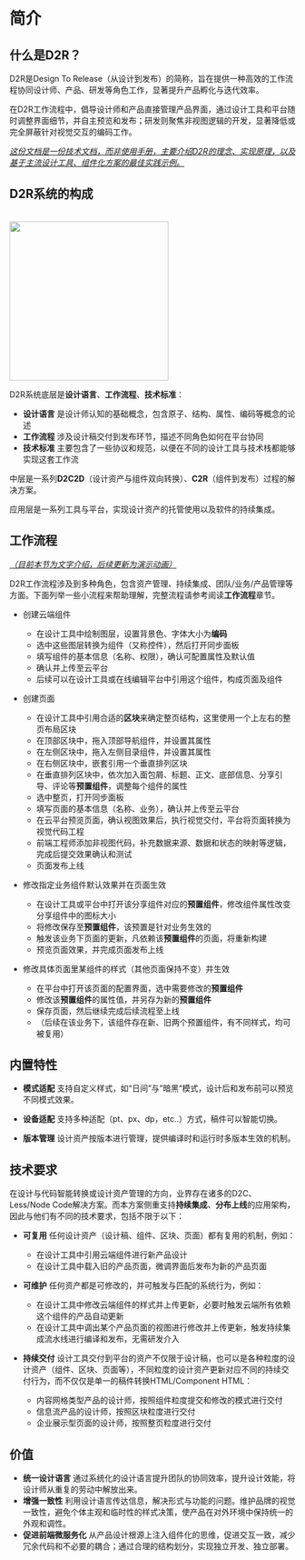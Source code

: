 # 简介

## 什么是D2R？

D2R是Design To Release（从设计到发布）的简称，旨在提供一种高效的工作流程协同设计师、产品、研发等角色工作，显著提升产品孵化与迭代效率。

在D2R工作流程中，倡导设计师和产品直接管理产品界面，通过设计工具和平台随时调整界面细节，并自主预览和发布；研发则聚焦非视图逻辑的开发，显著降低或完全屏蔽针对视觉交互的编码工作。

<u>_这份文档是一份技术文档，而非使用手册，主要介绍D2R的理念、实现原理，以及基于主流设计工具、组件化方案的最佳实践示例。_</u>

## D2R系统的构成

<br>

<img src="~@assets/intro/framework.gif" height="280" />

D2R系统底层是**设计语言**、**工作流程**、**技术标准**：
* **设计语言** 是设计师认知的基础概念，包含原子、结构、属性、编码等概念的论述
* **工作流程** 涉及设计稿交付到发布环节，描述不同角色如何在平台协同
* **技术标准** 主要包含了一些协议和规范，以便在不同的设计工具与技术栈都能够实现这套工作流

中层是一系列**D2C2D**（设计资产与组件双向转换）、**C2R**（组件到发布）过程的解决方案。

应用层是一系列工具与平台，实现设计资产的托管使用以及软件的持续集成。

## 工作流程

<u>_（目前本节为文字介绍，后续更新为演示动画）_</u>

D2R工作流程涉及到多种角色，包含资产管理、持续集成、团队/业务/产品管理等方面。下面列举一些小流程来帮助理解，完整流程请参考阅读**工作流程**章节。

* 创建云端组件
  * 在设计工具中绘制图层，设置背景色、字体大小为**编码**
  * 选中这些图层转换为组件（又称控件），然后打开同步面板
  * 填写组件的基本信息（名称、权限），确认可配置属性及默认值
  * 确认并上传至云平台
  * 后续可以在设计工具或在线编辑平台中引用这个组件，构成页面及组件

* 创建页面
  * 在设计工具中引用合适的**区块**来确定整页结构，这里使用一个上左右的整页布局区块
  * 在顶部区块中，拖入顶部导航组件，并设置其属性
  * 在左侧区块中，拖入左侧目录组件，并设置其属性
  * 在右侧区块中，嵌套引用一个垂直排列区块
  * 在垂直排列区块中，依次加入面包屑、标题、正文、底部信息、分享引导、评论等**预置组件**，调整每个组件的属性
  * 选中整页，打开同步面板
  * 填写页面的基本信息（名称、业务），确认并上传至云平台
  * 在云平台预览页面，确认视图效果后，执行视觉交付，平台将页面转换为视觉代码工程
  * 前端工程师添加非视图代码，补充数据来源、数据和状态的映射等逻辑，完成后提交效果确认和测试
  * 页面发布上线

* 修改指定业务组件默认效果并在页面生效
  * 在设计工具或平台中打开该分享组件对应的**预置组件**，修改组件属性改变分享组件中的图标大小
  * 将修改保存至**预置组件**，该预置是针对业务生效的
  * 触发该业务下页面的更新，凡依赖该**预置组件**的页面，将重新构建
  * 预览页面效果，并完成页面发布上线

* 修改具体页面里某组件的样式（其他页面保持不变）并生效
  * 在平台中打开该页面的配置界面，选中需要修改的**预置组件**
  * 修改该**预置组件**的属性值，并另存为新的**预置组件**
  * 保存页面，然后继续完成后续流程至上线
  * （后续在该业务下，该组件存在新、旧两个预置组件，有不同样式，均可被复用）


## 内置特性

* **模式适配** 支持自定义样式，如“日间”与”暗黑“模式，设计后和发布前可以预览不同模式效果。

* **设备适配** 支持多种适配（pt、px、dp，etc..）方式，稿件可以智能切换。

* **版本管理** 设计资产按版本进行管理，提供编译时和运行时多版本生效的机制。

## 技术要求

在设计与代码智能转换或设计资产管理的方向，业界存在诸多的D2C、Less/Node Code解决方案。而本方案侧重支持**持续集成**、**分布上线**的应用架构，因此与他们有不同的技术要求，包括不限于以下：

* **可复用** 任何设计资产（设计稿、组件、区块、页面）都有复用的机制，例如：
    * 在设计工具中引用云端组件进行新产品设计
    * 在设计工具中载入旧的产品页面，微调界面后发布为新的产品页面

* **可维护** 任何资产都是可修改的，并可触发与匹配的系统行为，例如：
    * 在设计工具中修改云端组件的样式并上传更新，必要时触发云端所有依赖这个组件的产品自动更新
    * 在设计工具中调出某个产品页面的视图进行修改并上传更新，触发持续集成流水线进行编译和发布，无需研发介入

* **持续交付** 设计工具交付到平台的资产不仅限于设计稿，也可以是各种粒度的设计资产（组件、区块、页面等），不同粒度的设计资产更新对应不同的持续交付行为，而不仅仅是单一的稿件转换HTML/Component HTML：
    * 内容网格类型产品的设计师，按照组件粒度提交和修改的模式进行交付
    * 信息流产品的设计师，按照区块粒度进行交付
    * 企业展示型页面的设计师，按照整页粒度进行交付

## 价值

* **统一设计语言** 通过系统化的设计语言提升团队的协同效率，提升设计效能，将设计师从重复的劳动中解放出来。
* **增强一致性** 利用设计语言传达信息，解决形式与功能的问题。维护品牌的视觉一致性，避免个体主观和临时性的样式决策，使产品在对外环境中保持统一的外观和调性。
* **促进前端微服务化** 从产品设计根源上注入组件化的思维，促进交互一致，减少冗余代码和不必要的耦合；通过合理的结构划分，实现独立开发、独立部署。
